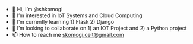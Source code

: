 - 👋 Hi, I’m @shkomogi
- 👀 I’m interested in IoT Systems and Cloud Computing
- 🌱 I’m currently learning 1) Flask 2) Django
- 💞️ I’m looking to collaborate on 1) an IOT Project and 2) a Python project
- 📫 How to reach me skomogi.ceit@gmail.com

<!---
shkomogi/shkomogi is a ✨ special ✨ repository because its `README.md` (this file) appears on your GitHub profile.
You can click the Preview link to take a look at your changes.
--->
